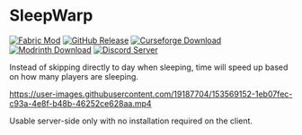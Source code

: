 # SleepWarp 

[![Fabric Mod](https://img.shields.io/badge/modloader-fabric-informational)](https://fabricmc.net/use/) [![GitHub Release](https://img.shields.io/github/v/release/Giggitybyte/SleepWarp?include_prereleases)](https://github.com/Giggitybyte/SleepWarp/releases) [![Curseforge Download](https://is.gd/8hK8c6)](https://www.curseforge.com/minecraft/mc-mods/sleep-warp/files/all) [![Modrinth Download](https://is.gd/DAV5Ic)](https://modrinth.com/mod/sleep-warp/versions) [![Discord Server](https://img.shields.io/discord/385375030755983372.svg?label=discord)](https://discord.gg/UPKuVWgU4G)

Instead of skipping directly to day when sleeping, time will speed up based on how many players are sleeping.

https://user-images.githubusercontent.com/19187704/153569152-1eb07fec-c93a-4e8f-b48b-46252ce628aa.mp4

Usable server-side only with no installation required on the client.
